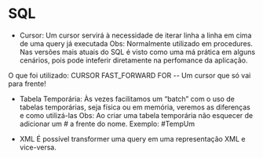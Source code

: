 # SQL

- Cursor:
Um cursor servirá à necessidade de iterar linha a linha em cima de uma query já executada
Obs: Normalmente utilizado em procedures. Nas versões mais atuais do SQL é visto como uma má prática em alguns cenários, pois pode inteferir diretamente na perfomance da aplicação.

O que foi utilizado: 
CURSOR FAST_FORWARD FOR -- Um cursor que só vai para frente!

- Tabela Temporária:
Às vezes facilitamos um “batch” com o uso de tabelas temporárias, seja física ou em memória, veremos as diferenças e como utilizá-las
Obs: Ao criar uma tabela temporária não esquecer de adicionar um # a frente do nome. Exemplo:  #TempUm

- XML
É possível transformer uma query em uma representação XML e vice-versa.
